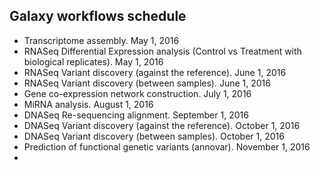 ## Galaxy workflows schedule
* Transcriptome assembly. May 1, 2016 
* RNASeq Differential Expression analysis (Control vs Treatment with biological replicates). May 1, 2016
* RNASeq Variant discovery (against the reference). June 1, 2016
* RNASeq Variant discovery (between samples). June 1, 2016
* Gene co-expression network construction.	July 1, 2016
* MiRNA analysis. August 1, 2016
* DNASeq Re-sequencing alignment. September 1, 2016
* DNASeq Variant discovery (against the reference). October 1, 2016
* DNASeq Variant discovery (between samples). October 1, 2016
* Prediction of functional genetic variants (annovar). November 1, 2016
* 
